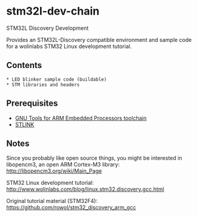 stm32l-dev-chain
================

STM32L Discovery Development

Provides an STM32L-Discovery compatible environment and sample code for a
wolinlabs STM32 Linux development tutorial.


Contents
---------

	* LED blinker sample code (buildable)
	* STM libraries and headers



Prerequisites
--------------
* [GNU Tools for ARM Embedded Processors toolchain](https://launchpad.net/gcc-arm-embedded)
* [STLINK](https://github.com/texane/stlink)



Notes
-----

Since you probably like open source things, you might be interested in
libopencm3, an open ARM Cortex-M3 library:
http://libopencm3.org/wiki/Main_Page

STM32 Linux development tutorial:
http://www.wolinlabs.com/blog/linux.stm32.discovery.gcc.html

Original tutorial material (STM32F4):
https://github.com/rowol/stm32_discovery_arm_gcc

